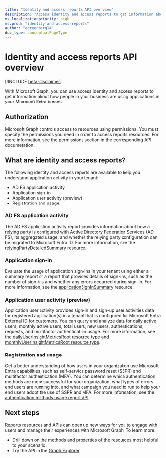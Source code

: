 ```yaml
---
title: "Identity and access reports API overview"
description: "Access identity and access reports to get information about how people in your business use applications in your Microsoft Entra tenant."
ms.localizationpriority: high
ms.prod: "identity-and-access-reports"
author: "egreenberg14"
doc_type: conceptualPageType
---
```


# Identity and access reports API overview

[!INCLUDE [beta-disclaimer](../../includes/beta-disclaimer.md)]

With Microsoft Graph, you can use access identity and access reports to get information about how people in your business are using applications in your Microsoft Entra tenant.

## Authorization

Microsoft Graph controls access to resources using permissions. You must specify the permissions you need in order to access reports resources. For more information, see the permissions section in the corresponding API documetation.

## What are identity and access reports?

The following identity and access reports are available to help you understand application activity in your tenant:

- AD FS application activity
- Application sign-in
- Application user activity (preview)
- Registration and usage

### AD FS application activity

The AD FS application activity report provides information about how a relying party is configured with Active Directory Federation Services (AD FS), its aggregated usage, and whether the relying party configuration can be migrated to Microsoft Entra ID. For more information, see the [relyingPartyDetailedSummary](/graph/api/resources/applicationsigninsummary) resource.

### Application sign-in

Evaluate the usage of application sign-ins in your tenant using either a summary report or a report that provides details of sign-ins, such as the number of sign-ins and whether any errors occurred during sign-in. For more information, see the [applicationSignInSummary](/graph/api/resources/applicationsigninsummary) resource.

### Application user activity (preview)

Application user activity provides sign-in and sign-up user activities data for registered application(s) in a tenant that is configured for Microsoft Entra External ID for customers. You can query and analyze data for daily active users, monthly active users, total users, new users, authentications, requests, and multifactor authentication usage. For more information, see the [dailyUserInsightMetricsRoot resource type](/graph/api/resources/dailyuserinsightmetricsroot) and [monthlyUserInsightMetricsRoot resource type](/graph/api/resources/monthlyuserinsightmetricsroot).

### Registration and usage

Get a better understanding of how users in your organization use Microsoft Entra capabilities, such as self-service password reset (SSPR) and multifactor authentication (MFA). You can determine which authentication methods are more successful for your organization, what types of errors end users are running into, and what campaign you need to run to help your end users adopt the use of SSPR and MFA. For more information, see the [authentication methods usage report API](/graph/api/resources/applicationsigninsummary).

## Next steps

Reports resources and APIs can open up new ways for you to engage with users and manage their experiences with Microsoft Graph. To learn more:

- Drill down on the methods and properties of the resources most helpful to your scenario.
- Try the API in the [Graph Explorer](https://developer.microsoft.com/graph/graph-explorer).
